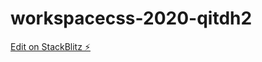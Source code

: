 # workspacecss-2020-qitdh2

[Edit on StackBlitz ⚡️](https://stackblitz.com/edit/workspacecss-2020-qitdh2)
